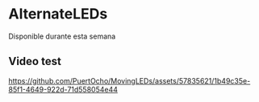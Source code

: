 # AlternateLEDs

Disponible durante esta semana

## Video test

https://github.com/PuertOcho/MovingLEDs/assets/57835621/1b49c35e-85f1-4649-922d-71d558054e44


